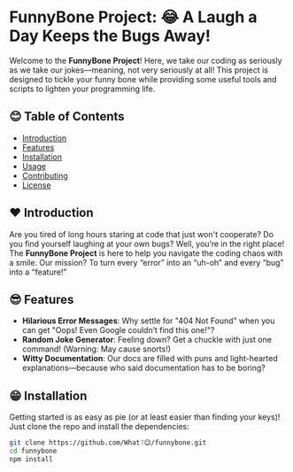 # FunnyBone Project: 😂 A Laugh a Day Keeps the Bugs Away! 

Welcome to the **FunnyBone Project**! Here, we take our coding as seriously as we take our jokes—meaning, not very seriously at all! This project is designed to tickle your funny bone while providing some useful tools and scripts to lighten your programming life.

## 😊 Table of Contents 
- [Introduction](#introduction)
- [Features](#features)
- [Installation](#installation)
- [Usage](#usage)
- [Contributing](#contributing)
- [License](#license)

## ❤️ Introduction 

Are you tired of long hours staring at code that just won't cooperate? Do you find yourself laughing at your own bugs? Well, you’re in the right place! The **FunnyBone Project** is here to help you navigate the coding chaos with a smile. Our mission? To turn every “error” into an “uh-oh” and every “bug” into a “feature!”

## 😎 Features

- **Hilarious Error Messages**: Why settle for "404 Not Found" when you can get "Oops! Even Google couldn’t find this one!"?
- **Random Joke Generator**: Feeling down? Get a chuckle with just one command! (Warning: May cause snorts!)
- **Witty Documentation**: Our docs are filled with puns and light-hearted explanations—because who said documentation has to be boring?

## 😁 Installation

Getting started is as easy as pie (or at least easier than finding your keys)! Just clone the repo and install the dependencies:

```bash
git clone https://github.com/What?😉/funnybone.git
cd funnybone
npm install
